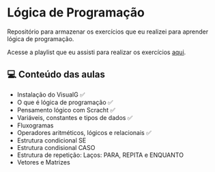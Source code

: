 # Lógica de Programação

Repositório para armazenar os exercícios que eu realizei para aprender lógica de programação.

Acesse a playlist que eu assisti para realizar os exercícios [aqui](https://www.youtube.com/playlist?list=PLLxTDONTQvEedtVMTCiXwCo9a2uL7ccL-).

## 💻 Conteúdo das aulas
- Instalação do VisualG ✅
- O que é lógica de programação ✅
- Pensamento lógico com Scracht ✅
- Variáveis, constantes e tipos de dados ✅
- Fluxogramas
- Operadores aritméticos, lógicos e relacionais ✅
- Estrutura condicional SE
- Estrutura condisional CASO
- Estrutura de repetição: Laços: PARA, REPITA e ENQUANTO
- Vetores e Matrizes
